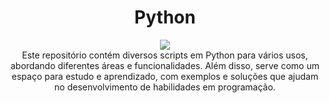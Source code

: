 <h1 align="center">Python</h1>

<div align="center">
    <img src="https://github.com/user-attachments/assets/e366dfc5-80d8-4908-92c7-52ed2b84b884" />
</div>

<div align="center">Este repositório contém diversos scripts em Python para vários usos, abordando diferentes áreas e funcionalidades. Além disso, serve como um espaço para estudo e aprendizado, com exemplos e soluções que ajudam no desenvolvimento de habilidades em programação.</div>
